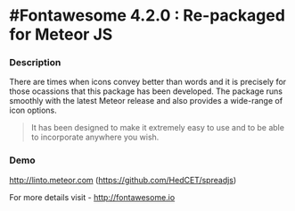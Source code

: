 #Fontawesome 4.2.0 : Re-packaged for Meteor JS
===========
### Description

There are times when icons convey better than words and it is precisely for those ocassions that this package has been developed.
The package runs smoothly with the latest Meteor release and also provides a wide-range of icon options.

>It has been designed to make it extremely easy to use and to be able to incorporate anywhere you wish. 

### Demo
http://linto.meteor.com (https://github.com/HedCET/spreadjs)

For more details visit - http://fontawesome.io
